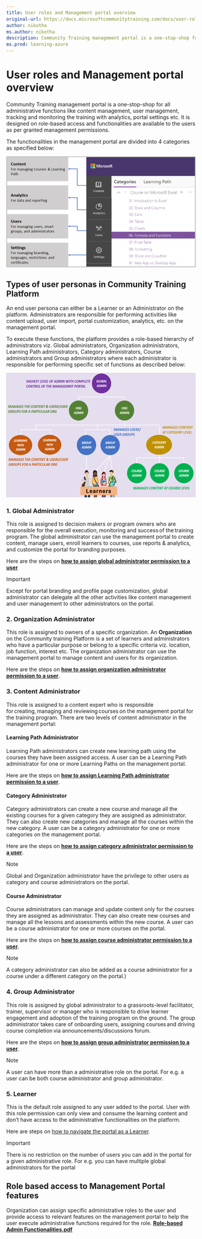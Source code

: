 ```yaml
---
title: User roles and Management portal overview
original-url: https://docs.microsoftcommunitytraining.com/docs/user-role-and-management-portal-overview
author: nikotha
ms.author: nikotha
description: Community Training management portal is a one-stop-shop for all administrative functions like content management, user management, tracking and monitoring the training with analytics, portal settings etc.
ms.prod: learning-azure
---
```


# User roles and Management portal overview

Community Training management portal is a one-stop-shop for all administrative functions like content management, user management, tracking and monitoring the training with analytics, portal settings etc. It is designed on role-based access and functionalities are available to the users as per granted management permissions.

The functionalities in the management portal are divided into 4 categories as specified below:

![4 categories](../media/image%28423%29.png)

## Types of user personas in Community Training Platform

An end user persona can either be a Learner or an Administrator on the platform. Administrators are responsible for performing activities like content upload, user import, portal customization, analytics, etc. on the management portal.

To execute these functions, the platform provides a role-based hierarchy of administrators viz. Global administrators, Organization administrators, Learning Path administrators, Category administrators, Course administrators and Group administrators where each administrator is responsible for performing specific set of functions as described below:

![GetStarted - Role Hierarchy](../media/GetStarted%20-%20Role%20Hierarchy.png)

### 1. Global Administrator

This role is assigned to decision makers or program owners who are responsible for the overall execution, monitoring and success of the training program. The global administrator can use the management portal to create content, manage users, enroll learners to courses, use reports & analytics, and customize the portal for branding purposes.

Here are the steps on [**how to assign global administrator permission to a user**](../user-management/add-users/add-an-administrator-to-the-portal.md)

> [!IMPORTANT]
> Except for portal branding and profile page customization, global administrator can delegate all the other activities like content management and user management to other administrators on the portal.

### 2. Organization Administrator

This role is assigned to owners of a specific organization. An **Organization** on the Community training Platform is a set of learners and administrators who have a particular purpose or belong to a specific criteria viz. location, job function, interest etc. The organization administrator can use the management portal to manage content and users for its organization.

Here are the steps on [**how to assign organization administrator permission to a user**](../user-management/add-users/add-an-administrator-to-the-portal.md).

### 3. Content Administrator

This role is assigned to a content expert who is responsible for creating, managing and reviewing courses on the management portal for the training program. There are two levels of content administrator in the management portal:

#### Learning Path Administrator

Learning Path administrators can create new learning path using the courses they have been assigned access. A user can be a Learning Path administrator for one or more Learning Paths on the management portal.

Here are the steps on [**how to assign Learning Path administrator permission to a user**](../user-management/add-users/add-an-administrator-to-the-portal.md).

#### Category Administrator

Category administrators can create a new course and manage all the existing courses for a given category they are assigned as administrator. They can also create new categories and manage all the courses within the new category. A user can be a category administrator for one or more categories on the management portal.

Here are the steps on [**how to assign category administrator permission to a user**](../user-management/add-users/add-an-administrator-to-the-portal.md).

> [!NOTE]
> Global and Organization administrator have the privilege to other users as category and course administrators on the portal.

#### Course Administrator

Course administrators can manage and update content only for the courses they are assigned as administrator.  They can also create new courses and manage all the lessons and assessments within the new course. A user can be a course administrator for one or more courses on the portal.

Here are the steps on [**how to assign course administrator permission to a user**](../user-management/add-users/add-an-administrator-to-the-portal.md).

> [!NOTE]
> A category administrator can also be added as a course administrator for a course under a different category on the portal.)

### 4.  Group Administrator

This role is assigned by global administrator to a grassroots-level facilitator, trainer, supervisor or manager who is responsible to drive learner engagement and adoption of the training program on the ground. The group administrator takes care of onboarding users, assigning courses and driving course completion via announcements/discussions forum.

Here are the steps on [**how to assign group administrator permission to a user**](../user-management/add-users/add-an-administrator-to-the-portal.md).

> [!NOTE]
> A user can have more than a administrative role on the portal. For e.g. a user can be both course administrator and group administrator.

### 5. Learner

This is the default role assigned to any user added to the portal. User with this role permission can only view and consume the learning content and don’t have access to the administrative functionalities on the platform.

Here are steps on [how to navigate the portal as a Learner](../learner-experience/web-app.md).

> [!IMPORTANT]
> There is no restriction on the number of users you can add in the portal for a given administrative role. For e.g. you can have multiple global administrators for the portal

## Role based access to Management Portal features

Organization can assign specific administrative roles to the user and provide access to relevant features on the management portal to help the user execute administrative functions required for the role.
[**Role-based Admin Functionalities.pdf**](https://github.com/MicrosoftDocs/microsoft-community-training/files/7167101/Role-based.Admin.Functionalities.pdf)

